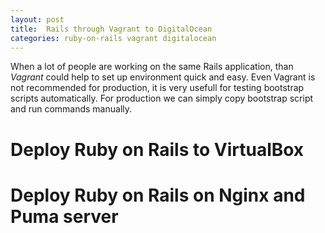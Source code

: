 ```yaml
---
layout: post
title:  Rails through Vagrant to DigitalOcean
categories: ruby-on-rails vagrant digitalocean
---
```


When a lot of people are working on the same Rails application, than *Vagrant* 
could help to set up environment quick and easy.
Even Vagrant is not recommended for production, it is very usefull for testing
bootstrap scripts automatically. For production we can simply copy bootstrap
script and run commands manually.

# Deploy Ruby on Rails to VirtualBox


<script src="https://gist.github.com/duleorlovic/8815e439905dbd326a41.js"></script>

# Deploy Ruby on Rails on Nginx and Puma server

<script src="https://gist.github.com/duleorlovic/762c4ffdf43c8eb31aa7.js"></script>
